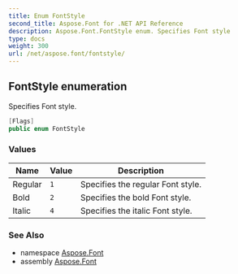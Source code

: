 ```yaml
---
title: Enum FontStyle
second_title: Aspose.Font for .NET API Reference
description: Aspose.Font.FontStyle enum. Specifies Font style
type: docs
weight: 300
url: /net/aspose.font/fontstyle/
---
```

## FontStyle enumeration

Specifies Font style.

```csharp
[Flags]
public enum FontStyle
```

### Values

| Name | Value | Description |
| --- | --- | --- |
| Regular | `1` | Specifies the regular Font style. |
| Bold | `2` | Specifies the bold Font style. |
| Italic | `4` | Specifies the italic Font style. |

### See Also

* namespace [Aspose.Font](../../aspose.font/)
* assembly [Aspose.Font](../../)


